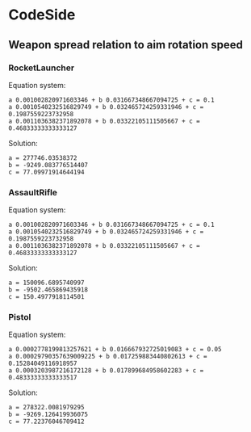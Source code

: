 # CodeSide

## Weapon spread relation to aim rotation speed

### RocketLauncher

Equation system:
```
a 0.001002820971603346 + b 0.031667348667094725 + c = 0.1
a 0.0010540232516829749 + b 0.032465724259331946 + c = 0.1987559223732958
a 0.0011036382371892078 + b 0.03322105111505667 + c = 0.46833333333333127
```

Solution:
```
a = 277746.03538372
b = -9249.083776514407
c = 77.09971914644194
```

### AssaultRifle

Equation system:
```
a 0.001002820971603346 + b 0.031667348667094725 + c = 0.1
a 0.0010540232516829749 + b 0.032465724259331946 + c = 0.1987559223732958
a 0.0011036382371892078 + b 0.03322105111505667 + c = 0.46833333333333127
```

Solution:
```
a = 150096.6895740997
b = -9502.465869435918
c = 150.4977918114501
```

### Pistol

Equation system:
```
a 0.0002778199813257621 + b 0.016667932725019083 + c = 0.05
a 0.00029790357639009225 + b 0.017259883440802613 + c = 0.15284049116918957
a 0.0003203987216172128 + b 0.017899684958602283 + c = 0.48333333333333517
```

Solution:
```
a = 278322.0081979295
b = -9269.126419936075
c = 77.22376046709412
```
